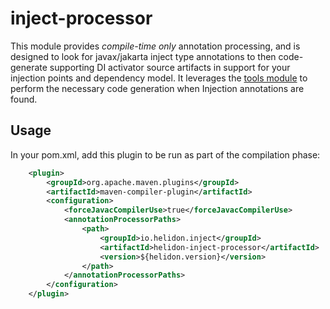 # inject-processor

This module provides *compile-time only* annotation processing, and is designed to look for javax/jakarta inject type annotations to then code-generate supporting DI activator source artifacts in support for your injection points and dependency model. It leverages the [tools module](../tools/README.md) to perform the necessary code generation when Injection annotations are found.

## Usage

In your pom.xml, add this plugin to be run as part of the compilation phase:
```pom.xml
    <plugin>
        <groupId>org.apache.maven.plugins</groupId>
        <artifactId>maven-compiler-plugin</artifactId>
        <configuration>
            <forceJavacCompilerUse>true</forceJavacCompilerUse>
            <annotationProcessorPaths>
                <path>
                    <groupId>io.helidon.inject</groupId>
                    <artifactId>helidon-inject-processor</artifactId>
                    <version>${helidon.version}</version>
                </path>
            </annotationProcessorPaths>
        </configuration>
    </plugin>
```
